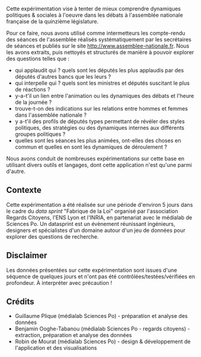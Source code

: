 Cette expérimentation vise à tenter de mieux comprendre dynamiques politiques & sociales à l'oeuvre dans les débats à l'assemblée nationale française de la quinzième législature.

Pour ce faire, nous avons utilisé comme intermetteurs les compte-rendu des séances de l'assemblée réalisés systématiquement par les secrétaires de séances et publiés sur le site http://www.assemblee-nationale.fr. Nous les avons extraits, puis nettoyés et structurés de manière à pouvoir explorer des questions telles que :

* qui applaudit qui ? quels sont les députés les plus applaudis par des députés d'autres bancs que les leurs ?
* qui interpelle qui ? quels sont les ministres et députés suscitant le plus de réactions ?
* y-a-t'il un lien entre l'animation ou les dynamiques des débats et l'heure de la journée ?
* trouve-t-on des indications sur les relations entre hommes et femmes dans l'assemblée nationale ?
* y a-t'il des profils de députés types permettant de révéler des styles politiques, des stratégies ou des dynamiques internes aux différents groupes politiques ?
* quelles sont les séances les plus animées, ont-elles des choses en commun et quelles en sont les dynamiques de déroulement ?

Nous avons conduit de nombreuses expérimentations sur cette base en utilisant divers outils et langages, dont cette application n'est qu'une parmi d'autre.


## Contexte

Cette expérimentation a été réalisée sur une période d'environ 5 jours dans le cadre du *data sprint* "Fabrique de la Loi" organisé par l'association Regards Citoyens, l'ENS Lyon et l'INRIA, en partenariat avec le médialab de Sciences Po. Un datasprint est un évènement réunissant ingénieurs, designers et spécialistes d'un domaine autour d'un jeu de données pour explorer des questions de recherche.

## Disclaimer

Les données présentées sur cette expérimentation sont issues d'une séquence de quelques jours et n'ont pas été contrôlées/testées/vérifiées en profondeur. À interpréter avec précaution !

## Crédits

* Guillaume Plique (médialab Sciences Po) - préparation et analyse des données
* Benjamin Ooghe-Tabanou (médialab Sciences Po - regards citoyens) - extraction, préparation et analyse des données
* Robin de Mourat (médialab Sciences Po) - design & développement de l'application et des visualisations
